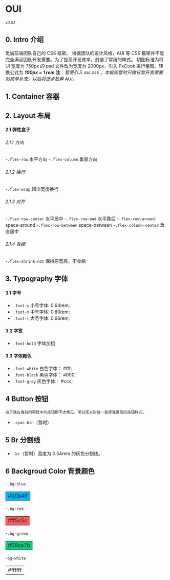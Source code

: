 # OUI 
<small>v0.0.1</small>

## 0. Intro 介绍
觅诚前端团队自己的 CSS 框架。
根据团队的设计风格，AUI 等 CSS 框架并不能完全满足团队开发需要。为了提高开发效率，封装了常用的样式。
切图标准为将 UI 宽度为 750px 的 psd 文件改为宽度为 2000px，引入 PxCook 进行量图。转换公式为 ***100px = 1 rem***
**注**：*暂需引入 aui.css ，本框架暂时只做日常开发需要的简单补充，以后将逐步放弃 AUI。*
## 1. Container 容器
## 2. Layout 布局
#### 2.1 弹性盒子
###### 2.1.1 方向
-`.flex-row` 水平方向
-`.flex-column` 垂直方向
###### 2.1.2 换行
-`.flex-wrap` 超出宽度换行 
###### 2.1.3 对齐
-`.flex-row-center` 水平居中 
-`.flex-row-end` 水平靠后 
-`.flex-row-around` space-around
-`.flex-row-between` space-between
-`.flex-column-center` 垂直居中
###### 2.1.4 收缩
-`.flex-shrink-not` 保持原宽高，不收缩
## 3. Typography 字体
#### 3.1 字号
- `.font-s` 小号字体: 0.64rem;
- `.font-m` 中号字体: 0.80rem;
- `.font-l` 大号字体: 0.96rem;
#### 3.2 字宽
- `.font-bold` 字体加粗
#### 3.3 字体颜色
- `.font-white` 白色字体： #fff;
- `.font-black` 黑色字体： #000;
- `.font-grey`  灰色字体： #ccc;
## 4 Button 按钮
    由于我在当前的项目中的按钮都不太常见，所以还未封装一些标准常见的按钮样式。
- `.span-btn`（暂时）
## 5 Br 分割线
- `.br`（暂时）高度为 0.54rem 的灰色分割线。
## 6 Backgroud Color 背景颜色
-`.bg-blue` <table><tr><td bgcolor=#00b4ff>#00b4ff</td></tr></table>
-`.bg-red`  <table><tr><td bgcolor=#ff5c5c>#ff5c5c</td></tr></table>
-`.bg-green` <table><tr><td bgcolor=#09ca7b>#09ca7b</td></tr></table>
-`bg-white` <table><tr><td bgcolor=#ffffff>#ffffff</td></tr></table>
